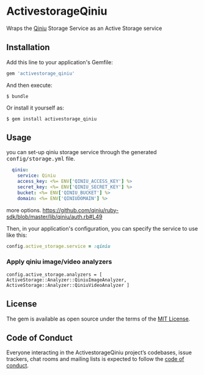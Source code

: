 # ActivestorageQiniu

Wraps the [Qiniu](https://www.qiniu.com/) Storage Service as an Active Storage service

## Installation

Add this line to your application's Gemfile:

```ruby
gem 'activestorage_qiniu'
```

And then execute:

    $ bundle

Or install it yourself as:

    $ gem install activestorage_qiniu

## Usage

you can set-up qiniu storage service through the generated <tt>config/storage.yml</tt> file.
```yaml
  qiniu:
    service: Qiniu
    access_key: <%= ENV['QINIU_ACCESS_KEY'] %>
    secret_key: <%= ENV['QINIU_SECRET_KEY'] %>
    bucket: <%= ENV['QINIU_BUCKET'] %>
    domain: <%= ENV['QINIUDOMAIN'] %>
```
more options. https://github.com/qiniu/ruby-sdk/blob/master/lib/qiniu/auth.rb#L49

Then, in your application's configuration, you can specify the service to use like this:
```ruby
config.active_storage.service = :qiniu
```

### Apply qiniu image/video analyzers

```
config.active_storage.analyzers = [ ActiveStorage::Analyzer::QiniuImageAnalyzer, ActiveStorage::Analyzer::QiniuVideoAnalyzer ]
```


## License

The gem is available as open source under the terms of the [MIT License](https://opensource.org/licenses/MIT).

## Code of Conduct

Everyone interacting in the ActivestorageQiniu project’s codebases, issue trackers, chat rooms and mailing lists is expected to follow the [code of conduct](https://github.com/[USERNAME]/activestorage_qiniu/blob/master/CODE_OF_CONDUCT.md).

